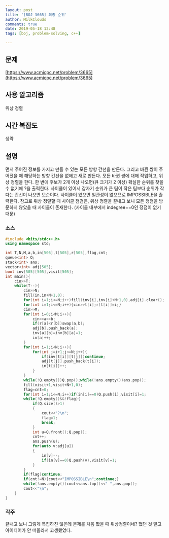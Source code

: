 ```yaml
---
layout: post
title: '[BOJ 3665] 최종 순위'
author: MilkClouds
comments: true
date: 2019-05-18 12:48
tags: [boj, problem-solving, c++]

---
```


## 문제
[https://www.acmicpc.net/problem/3665](https://www.acmicpc.net/problem/3665)  


## 사용 알고리즘  
위상 정렬    


## 시간 복잡도  
생략 


## 설명  
먼저 주어진 정보를 가지고 만들 수 있는 모든 방향 간선을 만든다.
그리고 바뀐 쌍이 주어졌을 때 해당하는 방향 간선을 없애고 새로 만든다.
모든 바뀐 쌍에 대해 작업하고, 위상 정렬을 한다.
한 번에 후보가 2개 이상 나오면(큐 크기가 2 이상) 확실한 순위를 찾을 수 없기에 ?을 출력한다.
사이클이 있어서 갑자기 순위가 큰 팀이 작은 팀보다 순위가 작다는 간선이 나오면 모순이다. 사이클이 있으면 일관성이 없으므로 IMPOSSIBLE을 출력한다.
참고로 위상 정렬할 때 사이클 점검은, 위상 정렬을 끝내고 보니 모든 정점을 방문하지 않았을 때 사이클이 존재한다. (사이클 내부에서 indegree==0인 정점이 없기 때문)

### 소스  

```cpp
#include <bits/stdc++.h>
using namespace std;

int T,N,M,a,b,in[505],t[505],r[505],flag,cnt;
queue<int> Q;
stack<int> ans;
vector<int> adj[505];
bool inv[505][505],visit[505];
int main(){
    cin>>T;
    while(T--){
        cin>>N;
        fill(in,in+N+1,0);
        for(int i=1;i<=N;i++)fill(inv[i],inv[i]+N+1,0),adj[i].clear();
        for(int i=1;i<=N;i++){cin>>t[i];r[t[i]]=i;}
        cin>>M;
        for(int i=0;i<M;i++){
            cin>>a>>b;
            if(r[a]<r[b])swap(a,b);
            adj[b].push_back(a);
            inv[a][b]=inv[b][a]=1;
            in[a]++;
        }
        for(int i=1;i<N;i++){
            for(int j=i+1;j<=N;j++){
                if(inv[t[i]][t[j]])continue;
                adj[t[j]].push_back(t[i]);
                in[t[i]]++;
            }
        }
        while(!Q.empty())Q.pop();while(!ans.empty())ans.pop();
        fill(visit+1,visit+N+1,0);
        flag=cnt=0;
        for(int i=1;i<=N;i++)if(in[i]==0)Q.push(i),visit[i]=1;
        while(!Q.empty()&&!flag){
            if(Q.size()>1)
            {
                cout<<"?\n";
                flag=1;
                break;
            }
            int u=Q.front();Q.pop();
            cnt++;
            ans.push(u);
            for(auto v:adj[u])
            {
                in[v]--;
                if(in[v]==0)Q.push(v),visit[v]=1;
            }
        }
        if(flag)continue;
        if(cnt!=N){cout<<"IMPOSSIBLE\n";continue;}
        while(!ans.empty())cout<<ans.top()<<" ",ans.pop();
        cout<<"\n";
    }
}
```

### 각주  
끝내고 보니 그렇게 복잡하진 않은데 문제를 처음 봤을 때 위상정렬이네? 했던 것 말고 아이디어가 안 떠올라서 고생했었다.